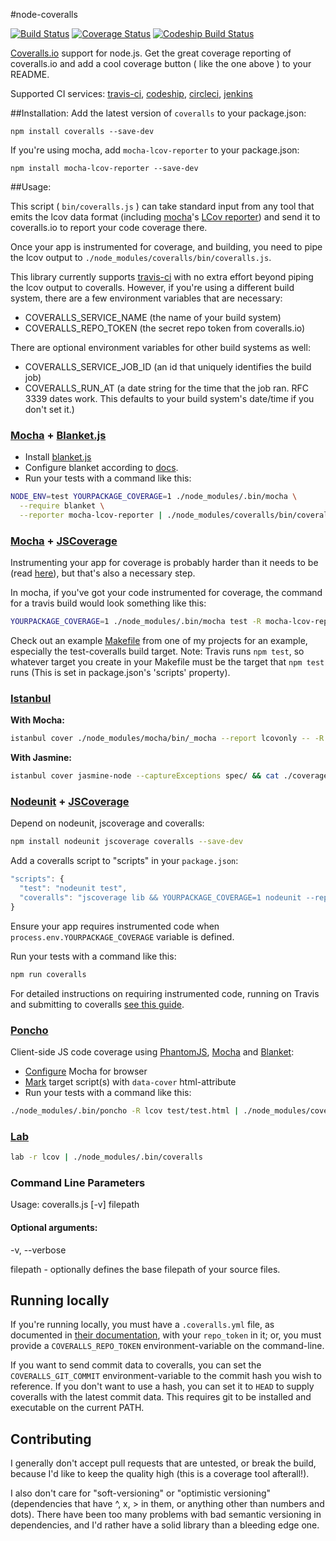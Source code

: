 #node-coveralls

[![Build Status][travis-image]][travis-url] [![Coverage Status][coveralls-image]][coveralls-url] [![Codeship Build Status][codeship-image]][codeship-url]

[Coveralls.io](https://coveralls.io/) support for node.js.  Get the great coverage reporting of coveralls.io and add a cool coverage button ( like the one above ) to your README.

Supported CI services:  [travis-ci](https://travis-ci.org/), [codeship](https://www.codeship.io/), [circleci](https://circleci.com/), [jenkins](http://jenkins-ci.org/)

##Installation:
Add the latest version of `coveralls` to your package.json:
```
npm install coveralls --save-dev
```

If you're using mocha, add `mocha-lcov-reporter` to your package.json:
```
npm install mocha-lcov-reporter --save-dev
```

##Usage:

This script ( `bin/coveralls.js` ) can take standard input from any tool that emits the lcov data format (including [mocha](http://mochajs.org/)'s [LCov reporter](https://npmjs.org/package/mocha-lcov-reporter)) and send it to coveralls.io to report your code coverage there.

Once your app is instrumented for coverage, and building, you need to pipe the lcov output to `./node_modules/coveralls/bin/coveralls.js`.

This library currently supports [travis-ci](https://travis-ci.org/) with no extra effort beyond piping the lcov output to coveralls. However, if you're using a different build system, there are a few environment variables that are necessary:
* COVERALLS_SERVICE_NAME  (the name of your build system)
* COVERALLS_REPO_TOKEN (the secret repo token from coveralls.io)

There are optional environment variables for other build systems as well:
* COVERALLS_SERVICE_JOB_ID  (an id that uniquely identifies the build job)
* COVERALLS_RUN_AT  (a date string for the time that the job ran.  RFC 3339 dates work.  This defaults to your
build system's date/time if you don't set it.)

### [Mocha](http://mochajs.org/) + [Blanket.js](https://github.com/alex-seville/blanket)
- Install [blanket.js](http://blanketjs.org/)
- Configure blanket according to [docs](https://github.com/alex-seville/blanket/blob/master/docs/getting_started_node.md).
- Run your tests with a command like this:

```sh
NODE_ENV=test YOURPACKAGE_COVERAGE=1 ./node_modules/.bin/mocha \
  --require blanket \
  --reporter mocha-lcov-reporter | ./node_modules/coveralls/bin/coveralls.js
```
### [Mocha](http://mochajs.org/) + [JSCoverage](https://github.com/fishbar/jscoverage)

Instrumenting your app for coverage is probably harder than it needs to be (read [here](http://www.seejohncode.com/2012/03/13/setting-up-mocha-jscoverage/)), but that's also a necessary step.

In mocha, if you've got your code instrumented for coverage, the command for a travis build would look something like this:
```sh
YOURPACKAGE_COVERAGE=1 ./node_modules/.bin/mocha test -R mocha-lcov-reporter | ./node_modules/coveralls/bin/coveralls.js
```
Check out an example [Makefile](https://github.com/cainus/urlgrey/blob/master/Makefile) from one of my projects for an example, especially the test-coveralls build target.  Note: Travis runs `npm test`, so whatever target you create in your Makefile must be the target that `npm test` runs (This is set in package.json's 'scripts' property).

### [Istanbul](https://github.com/gotwarlost/istanbul)

**With Mocha:**

```sh
istanbul cover ./node_modules/mocha/bin/_mocha --report lcovonly -- -R spec && cat ./coverage/lcov.info | ./node_modules/coveralls/bin/coveralls.js && rm -rf ./coverage
```

**With Jasmine:**

```sh
istanbul cover jasmine-node --captureExceptions spec/ && cat ./coverage/lcov.info | ./node_modules/coveralls/bin/coveralls.js && rm -rf ./coverage
```

### [Nodeunit](https://github.com/caolan/nodeunit) + [JSCoverage](https://github.com/fishbar/jscoverage)

Depend on nodeunit, jscoverage and coveralls:

```sh
npm install nodeunit jscoverage coveralls --save-dev
```

Add a coveralls script to "scripts" in your `package.json`:

```javascript
"scripts": {
  "test": "nodeunit test",
  "coveralls": "jscoverage lib && YOURPACKAGE_COVERAGE=1 nodeunit --reporter=lcov test | coveralls"
}
```

Ensure your app requires instrumented code when `process.env.YOURPACKAGE_COVERAGE` variable is defined.

Run your tests with a command like this:

```sh
npm run coveralls
```

For detailed instructions on requiring instrumented code, running on Travis and submitting to coveralls [see this guide](https://github.com/alanshaw/nodeunit-lcov-coveralls-example).

### [Poncho](https://github.com/deepsweet/poncho)
Client-side JS code coverage using [PhantomJS](https://github.com/ariya/phantomjs), [Mocha](http://mochajs.org/) and [Blanket](https://github.com/alex-seville/blanket):
- [Configure](http://mochajs.org/#running-mocha-in-the-browser) Mocha for browser
- [Mark](https://github.com/deepsweet/poncho#usage) target script(s) with `data-cover` html-attribute
- Run your tests with a command like this:

```sh
./node_modules/.bin/poncho -R lcov test/test.html | ./node_modules/coveralls/bin/coveralls.js
```

### [Lab](https://github.com/hapijs/lab)
```sh
lab -r lcov | ./node_modules/.bin/coveralls
```

### Command Line Parameters
Usage: coveralls.js [-v] filepath

#### Optional arguments:

-v, --verbose

filepath - optionally defines the base filepath of your source files.

## Running locally

If you're running locally, you must have a `.coveralls.yml` file, as documented in [their documentation](https://coveralls.io/docs/ruby), with your `repo_token` in it; or, you must provide a `COVERALLS_REPO_TOKEN` environment-variable on the command-line.

If you want to send commit data to coveralls, you can set the `COVERALLS_GIT_COMMIT` environment-variable to the commit hash you wish to reference. If you don't want to use a hash, you can set it to `HEAD` to supply coveralls with the latest commit data. This requires git to be installed and executable on the current PATH.

[travis-image]: https://travis-ci.org/nickmerwin/node-coveralls.svg?branch=master
[travis-url]: https://travis-ci.org/nickmerwin/node-coveralls

[codeship-image]: https://www.codeship.io/projects/de6fb440-dea9-0130-e7d9-122ca7ee39d3/status
[codeship-url]: https://www.codeship.io/projects/5622

[coveralls-image]: https://coveralls.io/repos/nickmerwin/node-coveralls/badge.svg?branch=master&service=github
[coveralls-url]: https://coveralls.io/github/nickmerwin/node-coveralls?branch=master

## Contributing

I generally don't accept pull requests that are untested, or break the build, because I'd like to keep the quality high (this is a coverage tool afterall!).

I also don't care for "soft-versioning" or "optimistic versioning" (dependencies that have ^, x, > in them, or anything other than numbers and dots).  There have been too many problems with bad semantic versioning in dependencies, and I'd rather have a solid library than a bleeding edge one.
